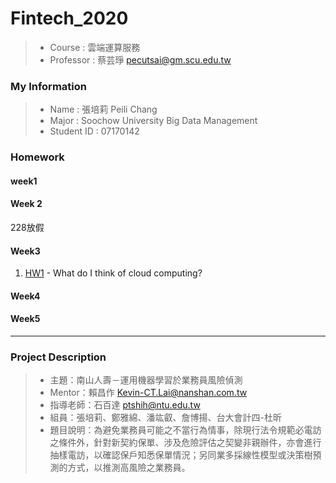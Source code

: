 # Fintech_2020
> * Course : 雲端運算服務
> * Professor : 蔡芸琤 pecutsai@gm.scu.edu.tw

### My Information
> * Name : 張培莉 Peili Chang
> * Major : Soochow University Big Data Management
> * Student ID : 07170142

### Homework

#### week1


#### Week 2
228放假


#### Week3
1. [HW1](https://github.com/peilichang/FinTech/blob/master/HW1/cloudComputing.md)  - What do I think of cloud computing?


#### Week4



#### Week5

---

### Project Description
  > * 主題：南山人壽－運用機器學習於業務員風險偵測
  > * Mentor：賴昌作 Kevin-CT.Lai@nanshan.com.tw
  > * 指導老師：石百達 ptshih@ntu.edu.tw
  > * 組員：張培莉、鄭雅綿、潘竑叡、詹博揚、台大會計四-杜昕
  > * 題目說明：為避免業務員可能之不當行為情事，除現行法令規範必電訪之條件外，針對新契約保單、涉及危險評估之契變非親辦件，亦會進行抽樣電訪，以確認保戶知悉保單情況；另同業多採線性模型或決策樹預測的方式，以推測高風險之業務員。

